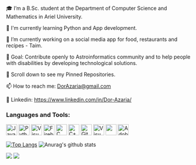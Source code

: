 🎓 I’m a B.Sc. student at the Department of Computer Science and Mathematics in Ariel University.

🌱 I'm currently learning Python and App development.

🔭 I’m currently working on a social media app for food, restaurants and recipes - Taim. 

🎯 Goal: Contribute openly to Astroinformatics community and to help people with disabilities by developing technological solutions.

📌 Scroll down to see my Pinned Repositories.

📫 How to reach me: DorAzaria@gmail.com

💬 Linkedin: https://www.linkedin.com/in/Dor-Azaria/

### Languages and Tools:

<a href="https://www.java.com/" title="Java"><img src="https://github.com/tomchen/stack-icons/blob/master/logos/java.svg" alt="Java" width="30px" height="30px"></a>
<a href="https://www.python.org/" title="Python"><img src="https://github.com/tomchen/stack-icons/blob/master/logos/python.svg" alt="Python" width="30px" height="30px"></a>
<a title="Android Studio"><img src="https://upload.wikimedia.org/wikipedia/commons/thumb/3/34/Android_Studio_icon.svg/768px-Android_Studio_icon.svg.png" alt="Visual Studio Code" width="30px" height="30px"></a>
<a title="Firebase"><img src="https://img.icons8.com/color/452/firebase.png" alt="Firebase" width="30px" height="30px"></a>
<a href="https://en.wikipedia.org/wiki/C_(programming_language)" title="C"><img src="https://github.com/tomchen/stack-icons/blob/master/logos/c.svg" alt="C" width="30px" height="30px"></a>
<a href="https://isocpp.org/" title="C++"><img src="https://github.com/tomchen/stack-icons/blob/master/logos/c-plusplus.svg" alt="C++" width="30px" height="30px"></a>
<a href="https://git-scm.com/" title="Git"><img src="https://github.com/tomchen/stack-icons/blob/master/logos/git-icon.svg" alt="Git" width="30px" height="30px"></a>
<a href="https://code.visualstudio.com/" title="Visual Studio Code"><img src="https://github.com/tomchen/stack-icons/blob/master/logos/visual-studio-code.svg" alt="Visual Studio Code" width="30px" height="30px"></a>
<a href="https://www.adobe.com/products/photoshop.html" title="Adobe Photoshop"><img src="https://www.flaticon.com/svg/static/icons/svg/552/552220.svg" width="30px" height="30px"></a>
<a href="https://www.adobe.com/products/xd.html" title="Adobe XD"><img src="https://www.flaticon.com/svg/static/icons/svg/552/552224.svg" alt="Adobe XD" width="30px" height="30px"></a>

[![Top Langs](https://github-readme-stats.vercel.app/api/top-langs/?username=DorAzaria&layout=compact&theme=yeblu)](https://github.com/anuraghazra/github-readme-stats) 
![Anurag's github stats](https://github-readme-stats.vercel.app/api?username=DorAzaria&show_icons=true&hide=issues&theme=yeblu&line_height=24)

![](https://komarev.com/ghpvc/?username=dorazaria&style=flat-square)
![](https://hit.yhype.me/github/profile?user_id=46644036)
